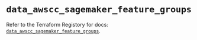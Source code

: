 # `data_awscc_sagemaker_feature_groups`

Refer to the Terraform Registory for docs: [`data_awscc_sagemaker_feature_groups`](https://registry.terraform.io/providers/hashicorp/awscc/0.70.0/docs/data-sources/sagemaker_feature_groups).
